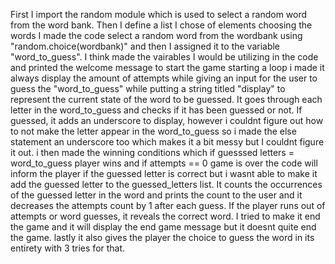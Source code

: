 First I import the random module which is used to select a random word from the word bank.
Then I define a list I chose of elements choosing the words
I made the code select a random word from the wordbank using "random.choice(wordbank)" and then I assigned it to the variable "word_to_guess".
I think made the vairables I would be utilizing in the code and printed the welcome message to start the game
starting a loop i made it always display the amount of attempts while giving an input for the user to guess the "word_to_guess" while putting a string titled "display" to represent the current state of the word to be guessed.
It goes through each letter in the word_to_guess and checks if it has been guessed or not. If guessed, it adds an underscore to display, however i couldnt figure out how to not make the letter appear in the word_to_guess so i made the else statement an underscore too which makes it a bit messy but I couldnt figure it out.
i then made the winning conditions which if guesssed letters = word_to_guess player wins and if attempts == 0 game is over
the code will inform the player if the guessed letter is correct but i wasnt able to make it add the guessed letter to the guessed_letters list.
It counts the occurrences of the guessed letter in the word and prints the count to the user and it decreases the attempts count by 1 after each guess.
If the player runs out of attempts or word guesses, it reveals the correct word. I tried to make it end the game and it will display the end game message but it doesnt quite end the game.
lastly it also gives the player the choice to guess the word in its entirety with 3 tries for that.


